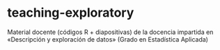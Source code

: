 # teaching-exploratory
Material docente (códigos R + diapositivas) de la docencia impartida en «Descripción y exploración de datos» (Grado en Estadística Aplicada)

